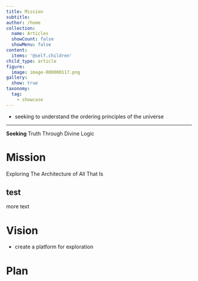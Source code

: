 ```yaml
---
title: Mission
subtitle:
author: /home
collection:
  name: Articles
  showCount: false
  showMenu: false
content:
  items: '@self.children'
child_type: article
figure:
  image: image-000000117.png
gallery:
  show: true
taxonomy:
  tag:
    - showcase
---
```


- seeking to understand the ordering principles of the universe

___

**Seeking** Truth Through Divine Logic



# Mission

Exploring The Architecture of All That Is

## test
more text

# Vision
- create a platform for exploration


# Plan
<div class="test"></div>
